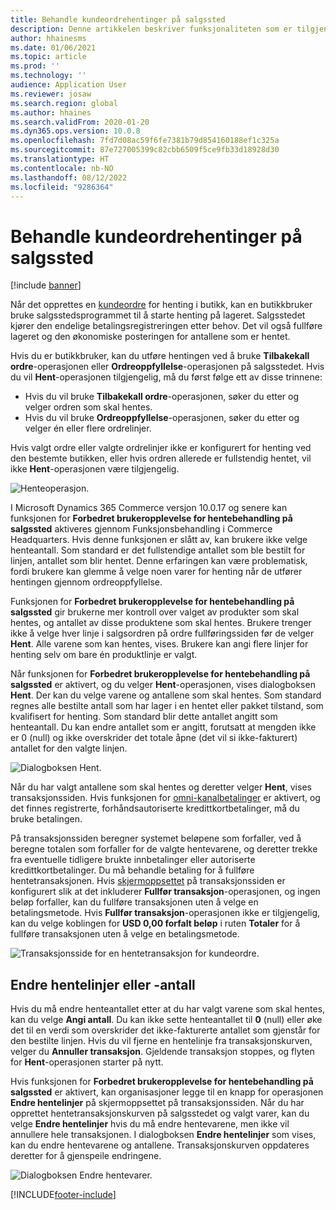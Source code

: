 ```yaml
---
title: Behandle kundeordrehentinger på salgssted
description: Denne artikkelen beskriver funksjonaliteten som er tilgjengelig i salgsstedsprogrammet (POS) for behandling av henting av kundeordrer.
author: hhainesms
ms.date: 01/06/2021
ms.topic: article
ms.prod: ''
ms.technology: ''
audience: Application User
ms.reviewer: josaw
ms.search.region: global
ms.author: hhaines
ms.search.validFrom: 2020-01-20
ms.dyn365.ops.version: 10.0.8
ms.openlocfilehash: 7fd7d08ac59f6fe7381b79d854160188ef1c325a
ms.sourcegitcommit: 87e727005399c82cbb6509f5ce9fb33d18928d30
ms.translationtype: HT
ms.contentlocale: nb-NO
ms.lasthandoff: 08/12/2022
ms.locfileid: "9286364"
---
```

# <a name="process-customer-order-pickups-in-pos"></a>Behandle kundeordrehentinger på salgssted

[!include [banner](includes/banner.md)]

Når det opprettes en [kundeordre](customer-orders-overview.md) for henting i butikk, kan en butikkbruker bruke salgsstedsprogrammet til å starte henting på lageret. Salgsstedet kjører den endelige betalingsregistreringen etter behov. Det vil også fullføre lageret og den økonomiske posteringen for antallene som er hentet.

Hvis du er butikkbruker, kan du utføre hentingen ved å bruke **Tilbakekall ordre**-operasjonen eller **Ordreoppfyllelse**-operasjonen på salgsstedet. Hvis du vil **Hent**-operasjonen tilgjengelig, må du først følge ett av disse trinnene:

- Hvis du vil bruke **Tilbakekall ordre**-operasjonen, søker du etter og velger ordren som skal hentes.
- Hvis du vil bruke **Ordreoppfyllelse**-operasjonen, søker du etter og velger én eller flere ordrelinjer.

Hvis valgt ordre eller valgte ordrelinjer ikke er konfigurert for henting ved den bestemte butikken, eller hvis ordren allerede er fullstendig hentet, vil ikke **Hent**-operasjonen være tilgjengelig.

![Henteoperasjon.](media/pickupoperation.png)

I Microsoft Dynamics 365 Commerce versjon 10.0.17 og senere kan funksjonen for **Forbedret brukeropplevelse for hentebehandling på salgssted** aktiveres gjennom Funksjonsbehandling i Commerce Headquarters. Hvis denne funksjonen er slått av, kan brukere ikke velge henteantall. Som standard er det fullstendige antallet som ble bestilt for linjen, antallet som blir hentet. Denne erfaringen kan være problematisk, fordi brukere kan glemme å velge noen varer for henting når de utfører hentingen gjennom ordreoppfyllelse.

Funksjonen for **Forbedret brukeropplevelse for hentebehandling på salgssted** gir brukerne mer kontroll over valget av produkter som skal hentes, og antallet av disse produktene som skal hentes. Brukere trenger ikke å velge hver linje i salgsordren på ordre fullføringssiden før de velger **Hent**. Alle varene som kan hentes, vises. Brukere kan angi flere linjer for henting selv om bare én produktlinje er valgt.

Når funksjonen for **Forbedret brukeropplevelse for hentebehandling på salgssted** er aktivert, og du velger **Hent**-operasjonen, vises dialogboksen **Hent**. Der kan du velge varene og antallene som skal hentes. Som standard regnes alle bestilte antall som har lager i en hentet eller pakket tilstand, som kvalifisert for henting. Som standard blir dette antallet angitt som henteantall. Du kan endre antallet som er angitt, forutsatt at mengden ikke er 0 (null) og ikke overskrider det totale åpne (det vil si ikke-fakturert) antallet for den valgte linjen.

![Dialogboksen Hent.](media/pickupselect.png)

Når du har valgt antallene som skal hentes og deretter velger **Hent**, vises transaksjonssiden. Hvis funksjonen for [omni-kanalbetalinger](omni-channel-payments.md) er aktivert, og det finnes registrerte, forhåndsautoriserte kredittkortbetalinger, må du bruke betalingen.

På transaksjonssiden beregner systemet beløpene som forfaller, ved å beregne totalen som forfaller for de valgte hentevarene, og deretter trekke fra eventuelle tidligere brukte innbetalinger eller autoriserte kredittkortbetalinger. Du må behandle betaling for å fullføre hentetransaksjonen. Hvis [skjermoppsettet](pos-screen-layouts.md) på transaksjonssiden er konfigurert slik at det inkluderer **Fullfør transaksjon**-operasjonen, og ingen beløp forfaller, kan du fullføre transaksjonen uten å velge en betalingsmetode. Hvis **Fullfør transaksjon**-operasjonen ikke er tilgjengelig, kan du velge koblingen for **USD 0,00 forfalt beløp** i ruten **Totaler** for å fullføre transaksjonen uten å velge en betalingsmetode.

![Transaksjonsside for en hentetransaksjon for kundeordre.](media/pickupcart.png)

## <a name="changing-pickup-lines-or-quantities"></a>Endre hentelinjer eller -antall

Hvis du må endre henteantallet etter at du har valgt varene som skal hentes, kan du velge **Angi antall**. Du kan ikke sette henteantallet til **0** (null) eller øke det til en verdi som overskrider det ikke-fakturerte antallet som gjenstår for den bestilte linjen. Hvis du vil fjerne en hentelinje fra transaksjonskurven, velger du **Annuller transaksjon**. Gjeldende transaksjon stoppes, og flyten for **Hent**-operasjonen starter på nytt.

Hvis funksjonen for **Forbedret brukeropplevelse for hentebehandling på salgssted** er aktivert, kan organisasjoner legge til en knapp for operasjonen **Endre hentelinjer** på skjermoppsettet på transaksjonssiden. Når du har opprettet hentetransaksjonskurven på salgsstedet og valgt varer, kan du velge **Endre hentelinjer** hvis du må endre hentevarene, men ikke vil annullere hele transaksjonen. I dialogboksen **Endre hentelinjer** som vises, kan du endre hentevarene og antallene. Transaksjonskurven oppdateres deretter for å gjenspeile endringene.

![Dialogboksen Endre hentevarer.](media/pickupchange.png)


[!INCLUDE[footer-include](../includes/footer-banner.md)]
